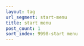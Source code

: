 ```yaml
---
layout: tag
url_segment: start-menu
title: start menu
post_count: 1
sort_index: 9998-start menu
---
```

